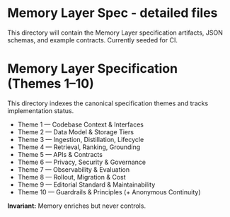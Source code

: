 # Memory Layer Spec - detailed files

This directory will contain the Memory Layer specification artifacts, JSON schemas, and example
contracts. Currently seeded for CI.

# Memory Layer Specification (Themes 1–10)

This directory indexes the canonical specification themes and tracks implementation status.

- Theme 1 — Codebase Context & Interfaces
- Theme 2 — Data Model & Storage Tiers
- Theme 3 — Ingestion, Distillation, Lifecycle
- Theme 4 — Retrieval, Ranking, Grounding
- Theme 5 — APIs & Contracts
- Theme 6 — Privacy, Security & Governance
- Theme 7 — Observability & Evaluation
- Theme 8 — Rollout, Migration & Cost
- Theme 9 — Editorial Standard & Maintainability
- Theme 10 — Guardrails & Principles (+ Anonymous Continuity)

**Invariant:** Memory enriches but never controls.
